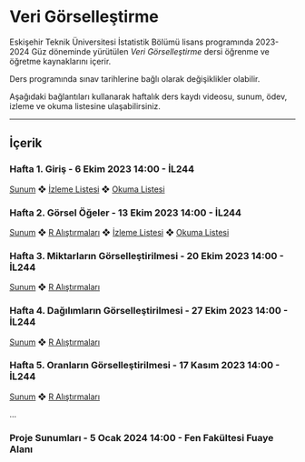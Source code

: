 # Veri Görselleştirme

Eskişehir Teknik Üniversitesi İstatistik Bölümü lisans programında 2023-2024 Güz döneminde yürütülen *Veri Görselleştirme* dersi öğrenme ve öğretme kaynaklarını içerir.

Ders programında sınav tarihlerine bağlı olarak değişiklikler olabilir.

Aşağıdaki bağlantıları kullanarak haftalık ders kaydı videosu, sunum, ödev, izleme ve okuma listesine ulaşabilirsiniz.

---

## İçerik

### Hafta 1. Giriş - 6 Ekim 2023 14:00 - İL244

[Sunum](https://github.com/mcavs/ESTUStat_2022Guz_VeriGorsellestirme/blob/main/Sunumlar/VG_Hafta1.pdf) ❖ [İzleme Listesi](https://github.com/mcavs/ESTUStat_2022Guz_VeriGorsellestirme/tree/main/%C4%B0zleme%20Listesi) ❖ [Okuma Listesi](https://github.com/mcavs/ESTUStat_2022Guz_VeriGorsellestirme/tree/main/Okuma%20Listesi) 


### Hafta 2. Görsel Öğeler - 13 Ekim 2023 14:00  - İL244

[Sunum](https://github.com/mcavs/ESTUStat_2022Guz_VeriGorsellestirme/blob/main/Sunumlar/VG_Hafta2.pdf) ❖ [R Alıştırmaları](https://github.com/mcavs/ESTUStat_2022Guz_VeriGorsellestirme/blob/main/Al%C4%B1%C5%9Ft%C4%B1rmalar/VG_al%C4%B1s%CC%A7t%C4%B1rma_h2.R) ❖ [İzleme Listesi](https://github.com/mcavs/ESTUStat_2022Guz_VeriGorsellestirme/tree/main/%C4%B0zleme%20Listesi) ❖ [Okuma Listesi](https://github.com/mcavs/ESTUStat_2022Guz_VeriGorsellestirme/tree/main/Okuma%20Listesi) 


### Hafta 3. Miktarların Görselleştirilmesi - 20 Ekim 2023 14:00  - İL244

[Sunum](https://github.com/mcavs/ESTUStat_2022Guz_VeriGorsellestirme/blob/main/Sunumlar/VG_Hafta3.pdf) ❖ [R Alıştırmaları](https://github.com/mcavs/ESTUStat_2022Guz_VeriGorsellestirme/blob/main/Al%C4%B1%C5%9Ft%C4%B1rmalar/VG_al%C4%B1s%CC%A7t%C4%B1rma_h3.R) 


### Hafta 4. Dağılımların Görselleştirilmesi - 27 Ekim 2023 14:00  - İL244

[Sunum](https://github.com/mcavs/ESTUStat_2022Guz_VeriGorsellestirme/blob/main/Sunumlar/VG_Hafta4.pdf) ❖ [R Alıştırmaları](https://github.com/mcavs/ESTUStat_2022Guz_VeriGorsellestirme/blob/main/Al%C4%B1%C5%9Ft%C4%B1rmalar/VG_al%C4%B1s%CC%A7t%C4%B1rma_h4.R) 


### Hafta 5. Oranların Görselleştirilmesi - 17 Kasım 2023 14:00  - İL244

[Sunum](https://github.com/mcavs/ESTUStat_2022Guz_VeriGorsellestirme/blob/main/Sunumlar/VG_Hafta5.pdf) ❖ [R Alıştırmaları](https://github.com/mcavs/ESTUStat_2022Guz_VeriGorsellestirme/blob/main/Al%C4%B1%C5%9Ft%C4%B1rmalar/VG_al%C4%B1s%CC%A7t%C4%B1rma_h5.R) 


...


### Proje Sunumları - 5 Ocak 2024 14:00  - Fen Fakültesi Fuaye Alanı
